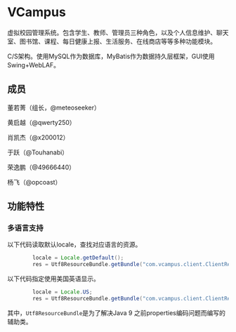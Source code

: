 # VCampus
虚拟校园管理系统。包含学生、教师、管理员三种角色，以及个人信息维护、聊天室、图书馆、课程、每日健康上报、生活服务、在线商店等等多种功能模块。

C/S架构。使用MySQL作为数据库，MyBatis作为数据持久层框架，GUI使用Swing+WebLAF。
## 成员

董若菁（组长，@meteoseeker）

黄启越（@qwerty250）

肖凯杰（@x200012）

于跃（@Touhanabi）

荣逸鹏（@49666440）

杨飞（@opcoast）

## 功能特性
### 多语言支持
以下代码读取默认locale，查找对应语言的资源。
```java
        locale = Locale.getDefault();
        res = Utf8ResourceBundle.getBundle("com.vcampus.client.ClientResource", locale);
```
以下代码指定使用美国英语显示。
```java
        locale = Locale.US;
        res = Utf8ResourceBundle.getBundle("com.vcampus.client.ClientResource", locale);
```
其中，`Utf8ResourceBundle`是为了解决Java 9 之前properties编码问题而编写的辅助类。